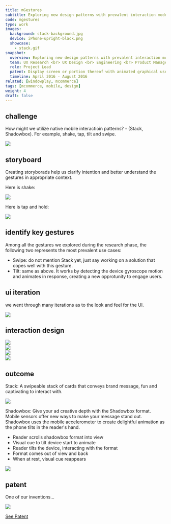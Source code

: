 ```yaml
---
title: mGestures
subtitle: Exploring new design patterns with prevalent interaction models on mobile
code: mgestures
type: work
images:
  background: stack-background.jpg
  device: iPhone-upright-black.png
  showcase: 
    - stack.gif
snapshot:
  overview: Exploring new design patterns with prevalent interaction models on mobile
  team: UX Research <br> UX Design <br> Engineering <br> Product Management <br> A/B Testing
  role: Project Lead
  patent: Display screen or portion thereof with animated graphical user interface (USD785643S1)
  timeline: April 2016 - August 2016
related: [windowplay, mcommerce]
tags: [mcommerce, mobile, design]
weight: 4
draft: false
---
```


## challenge
 
How might we utilize native mobile interactioin patterns? - (Stack, Shadowbox). For example, shake, tap, tilt and swipe.

<div><img src="/work/mgestures/gestures-montage.jpg"></div>


## storyboard

Creating storyborads help us clarify intention and better understand the gestures in appropriate context.

Here is shake:

<div><img src="/work/mgestures/storyboard-shake.jpg"></div>

Here is tap and hold:

<div><img src="/work/mgestures/storyboard-tap.jpg"></div>


## identify key gestures

Among all the gestures we explored during the research phase, the following two represents the most prevalent use cases:

- Swipe: do not mention Stack yet, just say working on a solution that copes well with this gesture.
- Tilt: same as above. It works by detecting the device gyroscope motion and animates in response, creating a new opprotunity to engage users.

## ui iteration

we went through many iterations as to the look and feel for the UI.

<div><img src="/work/mgestures/iteration.png"></div>

## interaction design

<div><img src="/work/mgestures/shadowbox-interaction-1.gif"></div>
<div><img src="/work/mgestures/shadowbox-interaction-2.gif"></div>
<div><img src="/work/mgestures/stack-interaction-1.gif"></div>
<div><img src="/work/mgestures/stack-interaction-2.gif"></div>

## outcome

Stack: A swipeable stack of cards that conveys brand message, fun and captivating to interact with.

<div><img src="/work/mgestures/stack-cat.gif"></div>

Shadowbox: Give your ad creative depth with the Shadowbox format. Mobile sensors offer new ways to make your message stand out. Shadowbox uses the mobile accelerometer to create delightful animation as the phone tilts in the reader's hand.

- Reader scrolls shadowbox format into view
- Visual cue to tilt device start to animate
- Reader tilts the device, interacting with the format
- Format comes out of view and back
- When at rest, visual cue reappears

<div><img src="/work/mgestures/shadowbox.gif"></div>

## patent

One of our inventions...

<div><img src="/work/mgestures/stack-patent.jpg"></div>

<a target="_blank" href="https://patents.google.com/patent/USD785643S1/en">See Patent</a>